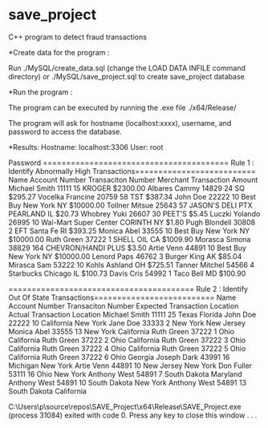 # save_project
C++ program to detect fraud transactions 

*Create data for the program :

Run ./MySQL/create_data.sql (change the LOAD DATA INFILE command directory) or ./MySQL/save_project.sql to create save_project database

*Run the program :

The program can be executed by running the .exe file ./x64/Release/ 

The program will ask for hostname (localhost:xxxx), username, and password to access the database. 

*Results:
Hostname: localhost:3306
User: root

Password
======================================== Rule 1 : Identify Abnormally High Transactions==========================
Name                     Account Number           Transaciton Number       Merchant                           Transaction Amount
Michael Smith            11111                    15                       KROGER                             $2300.00
Albares Cammy            14829                    24                       SQ                                 $295.27
Vocelka Francine         20759                    58                       TST                                $387.34
John Doe                 22222                    10                       Best Buy New York NY               $10000.00
Tollner Mitsue           25643                    57                       JASON'S DELI PTX  PEARLAND IL      $20.73
Whobrey Yuki             26607                    30                       PEET'S                             $5.45
Luczki Yolando           26995                    10                       Wal-Mart Super Center CORINTH NY   $1.80
Pugh Blondell            30808                    2                        EFT Santa Fe RI                    $393.25
Monica Abel              33555                    10                       Best Buy New York NY               $10000.00
Ruth Green               37222                    1                        SHELL OIL  CA                      $1009.90
Morasca Simona           38829                    164                      CHEVRON/HANDI PLUS                 $3.50
Artie Venn               44891                    10                       Best Buy New York NY               $10000.00
Lenord Paps              46762                    3                        Burger King AK                     $85.04
Mirasca Sam              53222                    10                       Kohls Ashland OH                   $725.51
Tanner Mitchel           54566                    4                        Starbucks Chicago IL               $100.73
Davis Cris               54992                    1                        Taco Bell  MD                      $100.90





======================================== Rule 2 : Identify Out Of State Transactions==========================
Name                     Account Number           Transaciton Number       Expected Transaction Location           Actual Transaction Location
Michael Smith            11111                    25                       Texas                                   Florida
John Doe                 22222                    10                       California                              New York
Jane Doe                 33333                    2                        New York                                New Jersey
Monica Abel              33555                    13                       New York                                California
Ruth Green               37222                    1                        Ohio                                    California
Ruth Green               37222                    2                        Ohio                                    California
Ruth Green               37222                    3                        Ohio                                    California
Ruth Green               37222                    4                        Ohio                                    California
Ruth Green               37222                    5                        Ohio                                    California
Ruth Green               37222                    6                        Ohio                                    Georgia
Joseph Dark              43991                    16                       Michigan                                New York
Artie Venn               44891                    10                       New Jersey                              New York
Don Fuller               53111                    16                       Ohio                                    New York
Anthony West             54891                    7                        South Dakota                            Maryland
Anthony West             54891                    10                       South Dakota                            New York
Anthony West             54891                    13                       South Dakota                            California

C:\Users\p\source\repos\SAVE_Project\x64\Release\SAVE_Project.exe (process 31084) exited with code 0.
Press any key to close this window . . .
